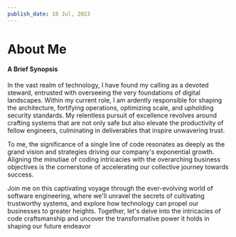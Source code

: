 ```yaml
---
publish_date: 18 Jul, 2023
---
```


# About Me
#### A Brief Synopsis

In the vast realm of technology, I have found my calling as a devoted steward, entrusted with overseeing the very foundations of digital landscapes. Within my current role, I am ardently responsible for shaping the architecture, fortifying operations, optimizing scale, and upholding security standards. My relentless pursuit of excellence revolves around crafting systems that are not only safe but also elevate the productivity of fellow engineers, culminating in deliverables that inspire unwavering trust.

To me, the significance of a single line of code resonates as deeply as the grand vision and strategies driving our company's exponential growth. Aligning the minutiae of coding intricacies with the overarching business objectives is the cornerstone of accelerating our collective journey towards success.

Join me on this captivating voyage through the ever-evolving world of software engineering, where we'll unravel the secrets of cultivating trustworthy systems, and explore how technology can propel our businesses to greater heights. Together, let's delve into the intricacies of code craftsmanship and uncover the transformative power it holds in shaping our future endeavor